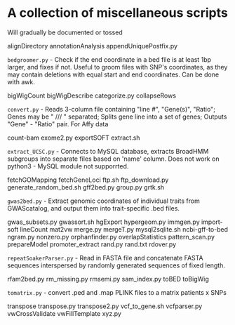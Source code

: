 # A collection of miscellaneous scripts
Will gradually be documented or tossed

alignDirectory
annotationAnalysis
appendUniquePostfix.py

`bedgroomer.py` - Check if the end coordinate in a bed file is at least 1bp larger, and fixes if not. Useful to groom files with SNP's coordinates, as they may contain deletions with equal start and end coordinates. Can be done with awk.

bigWigCount
bigWigDescribe
categorize.py
collapseRows

`convert.py` - Reads 3-column file containing "line #", "Gene(s)", "Ratio"; Genes may be " /// " separated; Splits gene line into a set of genes; Outputs "Gene" - "Ratio" pair. For Affy data

count-bam
exome2.py
exportSOFT
extract.sh

`extract_UCSC.py` - Connects to MySQL database, extracts BroadHMM subgroups into separate files based on 'name' column. Does not work on python3 - MySQL module not supporrted.

fetchGOMapping
fetchGeneLoci
ftp.sh
ftp_download.py
generate_random_bed.sh
gff2bed.py
group.py
grtk.sh

`gwas2bed.py` - Extract genomic coordinates of individual traits from GWAScatalog, and output them into trait-specific .bed files.

gwas_subsets.py
gwassort.sh
hgExport
hypergeom.py
immgen.py
import-soft
lineCount
mat2vw
merge.py
mergeT.py
mysql2sqlite.sh
ncbi-gff-to-bed
ngram.py
nonzero.py
orphanfinder.py
overlapStatistics
pattern_scan.py
prepareModel
promoter_extract
rand.py
rand.txt
rdover.py

`repeatSoakerParser.py` - Read in FASTA file and concatenate FASTA sequences interspersed by randomly generated sequences of fixed length.

rfam2bed.py
rm_missing.py
rmsemi.py
sam_index.py
toBED
toBigWig

`tomatrix.py` - convert .ped and .map PLINK files to a matrix patients x SNPs

transpose
transpose.py
transpose2.py
vcf_to_gene.sh
vcfparser.py
vwCrossValidate
vwFillTemplate
xyz.py